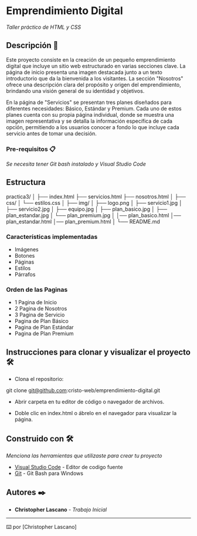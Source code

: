 # Emprendimiento Digital

_Taller práctico de HTML y CSS_

## Descripción 🚀

Este proyecto consiste en la creación de un pequeño emprendimiento digital que incluye un sitio web estructurado en varias secciones clave. La página de inicio presenta una imagen destacada junto a un texto introductorio que da la bienvenida a los visitantes. La sección "Nosotros" ofrece una descripción clara del propósito y origen del emprendimiento, brindando una visión general de su identidad y objetivos.

En la página de "Servicios" se presentan tres planes diseñados para diferentes necesidades: Básico, Estándar y Premium. Cada uno de estos planes cuenta con su propia página individual, donde se muestra una imagen representativa y se detalla la información específica de cada opción, permitiendo a los usuarios conocer a fondo lo que incluye cada servicio antes de tomar una decisión.


### Pre-requisitos 📋

_Se necesita tener Git bash instalado y Visual Studio Code_

## Estructura 
practica3/
│
├── index.html
├── servicios.html
├── nosotros.html
│
├── css/
│   └── estilos.css
│
├── img/
│   ├── logo.png
│   ├── servicio1.jpg
│   ├── servicio2.jpg
│   ├── equipo.jpg
│   ├── plan_basico.jpg
│   ├── plan_estandar.jpg
│   └── plan_premium.jpg
│
│── plan_basico.html
│── plan_estandar.html
│── plan_premium.html
│
└── README.md

### Características implementadas
- Imágenes
- Botones
- Páginas
- Estilos
- Párrafos

### Orden de las Paginas
- 1 Pagina de Inicio
- 2 Pagina de Nosotros
- 3 Pagina de Servicio
- Pagina de Plan Básico
- Pagina de Plan Estándar
- Pagina de Plan Premium

## Instrucciones para clonar y visualizar el proyecto 🛠️

- Clona el repositorio:

git clone git@github.com:cristo-web/emprendimiento-digital.git

- Abrir carpeta en tu editor de código o navegador de archivos.

- Doble clic en index.html o ábrelo en el navegador para visualizar la página.



## Construido con 🛠️

_Menciona las herramientas que utilizaste para crear tu proyecto_

* [Visual Studio Code](https://code.visualstudio.com/) - Editor de codigo fuente
* [Git](https://git-scm.com/downloads/win) - Git Bash para Windows


## Autores ✒️

* **Christopher Lascano** - *Trabajo Inicial* 

---
⌨️ por [Christopher Lascano] 